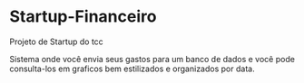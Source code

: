 # Startup-Financeiro
Projeto de Startup do tcc

Sistema onde você envia seus gastos para um banco de dados e você pode consulta-los em graficos bem estilizados e organizados por data.
